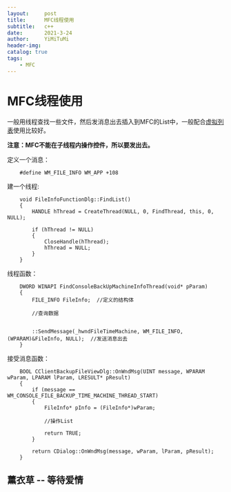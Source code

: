 ```yaml
---
layout:     post
title:      MFC线程使用
subtitle:   c++
date:       2021-3-24
author:     YiMiTuMi
header-img: 
catalog: true
tags:
    - MFC
---
```


# MFC线程使用

一般用线程查找一些文件，然后发消息出去插入到MFC的List中，一般配合[虚拟列表](http://yimitumi.com/2019/07/26/MFC-ListCotrol%E5%8F%B3%E9%94%AE%E8%8F%9C%E5%8D%95/)使用比较好。

**注意：MFC不能在子线程内操作控件，所以要发出去。**
	
定义一个消息：
	
		#define WM_FILE_INFO WM_APP +108 
		
建一个线程:
		
		void FileInfoFunctionDlg::FindList()
		{
			HANDLE hThread = CreateThread(NULL, 0, FindThread, this, 0, NULL);
	
			if (hThread != NULL)
			{
				CloseHandle(hThread);
				hThread = NULL;
			}
		}


线程函数：

		DWORD WINAPI FindConsoleBackUpMachineInfoThread(void* pParam)
		{
			FILE_INFO FileInfo;  //定义的结构体

			//查询数据

			
			::SendMessage(_hwndFileTimeMachine, WM_FILE_INFO, (WPARAM)&FileInfo, NULL);  //发送消息出去
		}


接受消息函数：
	
		BOOL CClientBackupFileViewDlg::OnWndMsg(UINT message, WPARAM wParam, LPARAM lParam, LRESULT* pResult)
		{
			if (message == WM_CONSOLE_FILE_BACKUP_TIME_MACHINE_THREAD_START)
			{	
				FileInfo* pInfo = (FileInfo*)wParam;

				//操作List
		
				return TRUE;
			}
		
			return CDialog::OnWndMsg(message, wParam, lParam, pResult);
		}


## 薰衣草 -- 等待爱情	